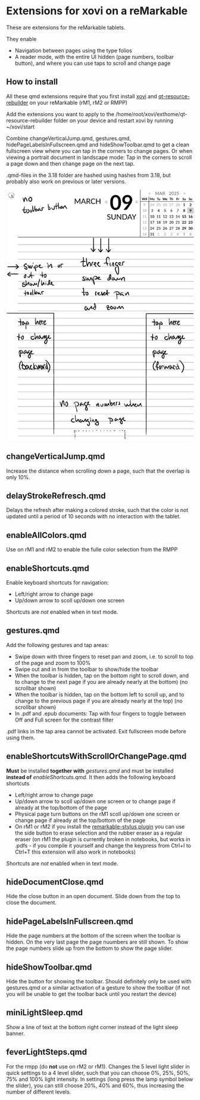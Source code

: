 # Extensions for xovi on a reMarkable

These are extensions for the reMarkable tablets.

They enable
 - Navigation between pages using the type folios
 - A reader mode, with the entire UI hidden (page numbers, toolbar button), and where you can use taps to scroll and change page

## How to install

All these qmd extensions require that you first install [xovi](https://github.com/asivery/rmpp-xovi-extensions/blob/master/INSTALL.MD) and [qt-resource-rebuilder](https://github.com/asivery/rmpp-xovi-extensions/tree/master/qt-resource-rebuilder) on your reMarkable (rM1, rM2 or RMPP)

Add the extensions you want to apply to the /home/root/xovi/exthome/qt-resource-rebuilder folder on your device and restart xovi by running ~/xovi/start

Combine changeVerticalJump.qmd, gestures.qmd, hidePageLabelsInFullscreen.qmd and hideShowToolbar.qmd to get a clean fullscreen view where you can tap in the corners to change pages. Or when viewing a portrait document in landscape mode: Tap in the corners to scroll a page down and then change page on the next tap.

.qmd-files in the 3.18 folder are hashed using hashes from 3.18, but probably also work on previous or later versions.

![visual guide to the usage of the extensions](images/allCombined.png)

## changeVerticalJump.qmd
Increase the distance when scrolling down a page, such that the overlap is only 10%.

## delayStrokeRefresch.qmd
Delays the refresh after making a colored stroke, such that the color is not updated until a period of 10 seconds with no interaction with the tablet.

## enableAllColors.qmd
Use on rM1 and rM2 to enable the fulle color selection from the RMPP

## enableShortcuts.qmd
Enable keyboard shortcuts for navigation:
- Left/right arrow to change page
- Up/down arrow to scoll up/down one screen

Shortcuts are *not* enabled when in text mode.

## gestures.qmd
Add the following gestures and tap areas:
- Swipe down with three fingers to reset pan and zoom, i.e. to scroll to top of the page and zoom to 100%
- Swipe out and in from the toolbar to show/hide the toolbar
- When the toolbar is hidden, tap on the bottom right to scroll down, and to change to the next page if you are already nearly at the bottom) (no scrollbar shown)
- When the toolbar is hidden, tap on the bottom left to scroll up, and to change to the previous page if you are already nearly at the top) (no scrollbar shown)
- In .pdf and .epub documents: Tap with four fingers to toggle between Off and Full screen for the contrast filter

.pdf links in the tap area cannot be activated. Exit fullscreen mode before using them.

## enableShortcutsWithScrollOrChangePage.qmd
**Must** be installed **together with** *gestures.qmd* and must be installed **instead of** *enableShortcuts.qmd*. It then adds the following keyboard shortcuts
- Left/right arrow to change page
- Up/down arrow to scoll up/down one screen or to change page if already at the top/bottom of the page
- Physical page turn buttons on the rM1 scoll up/down one screen or change page if already at the top/bottom of the page
- On rM1 or rM2 if you install the [remarkable-stylus plugin](https://github.com/mb1986/remarkable-stylus) you can use the side button to erase selection and the rubber eraser as a regular eraser (on rM1 the plugin is currently broken in notebooks, but works in .pdfs - if you compile it yourself and change the keypress from Ctrl+I to Ctrl+T this extension will also work in notebooks)

Shortcuts are *not* enabled when in text mode.

## hideDocumentClose.qmd
Hide the close button in an open document. Slide down from the top to close the document.

## hidePageLabelsInFullscreen.qmd
Hide the page numbers at the bottom of the screen when the toolbar is hidden. On the very last page the page nuumbers are still shown. To show the page numbers slide up from the bottom to show the page slider.

## hideShowToolbar.qmd
Hide the button for showing the toolbar. Should definitely only be used with gestures.qmd or a similar activation of a gesture to show the toolbar (if not you will be unable to get the toolbar back until you restart the device)

## miniLightSleep.qmd
Show a line of text at the bottom right corner instead of the light sleep banner.

## feverLightSteps.qmd
For the rmpp (do **not** use on rM2 or rM1). Changes the 5 level light slider in quick settings to a 4 level slider, such that you can choose 0%, 25%, 50%, 75% and 100% light intensity. In settings (long press the lamp symbol below the slider), you can still choose 20%, 40% and 60%, thus increasing the number of different levels.
